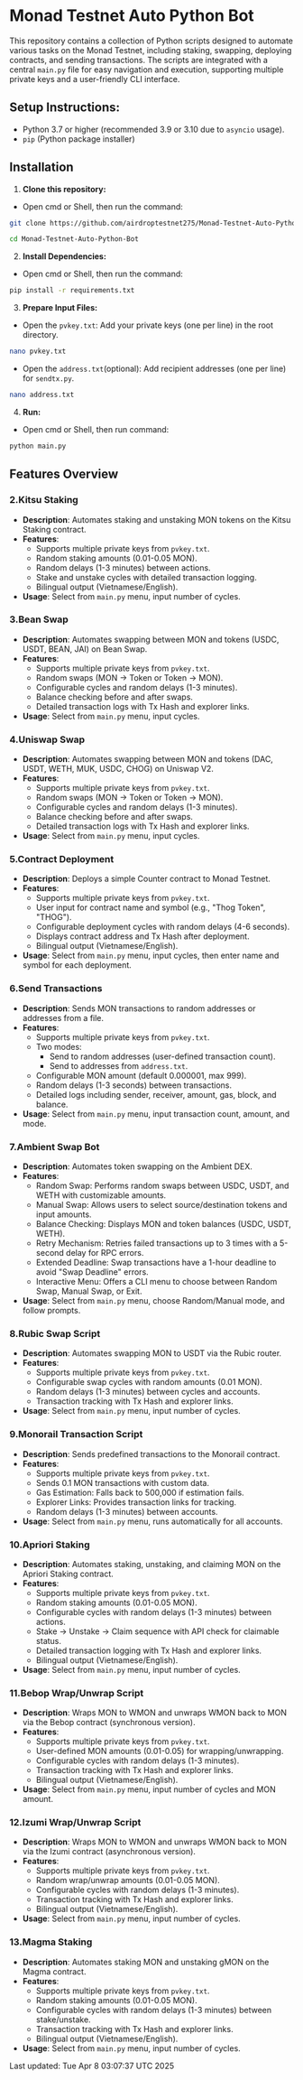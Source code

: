 # Monad Testnet Auto Python Bot

This repository contains a collection of Python scripts designed to automate various tasks on the Monad Testnet, including staking, swapping, deploying contracts, and sending transactions. The scripts are integrated with a central `main.py` file for easy navigation and execution, supporting multiple private keys and a user-friendly CLI interface.

## Setup Instructions:

- Python 3.7 or higher (recommended 3.9 or 3.10 due to `asyncio` usage).
- `pip` (Python package installer)

## Installation
1. **Clone this repository:**
- Open cmd or Shell, then run the command:
```sh
git clone https://github.com/airdroptestnet275/Monad-Testnet-Auto-Python-Bot-main.git
```
```sh
cd Monad-Testnet-Auto-Python-Bot
```
2. **Install Dependencies:**
- Open cmd or Shell, then run the command:
```sh
pip install -r requirements.txt
```
3. **Prepare Input Files:**
- Open the `pvkey.txt`: Add your private keys (one per line) in the root directory.
```sh
nano pvkey.txt 
```
- Open the `address.txt`(optional): Add recipient addresses (one per line) for `sendtx.py`.
```sh
nano address.txt 
```
4. **Run:**
- Open cmd or Shell, then run command:
```sh
python main.py
```


## Features Overview

### 2.Kitsu Staking
- **Description**: Automates staking and unstaking MON tokens on the Kitsu Staking contract.
- **Features**:
  - Supports multiple private keys from `pvkey.txt`.
  - Random staking amounts (0.01-0.05 MON).
  - Random delays (1-3 minutes) between actions.
  - Stake and unstake cycles with detailed transaction logging.
  - Bilingual output (Vietnamese/English).
- **Usage**: Select from `main.py` menu, input number of cycles.

### 3.Bean Swap
- **Description**: Automates swapping between MON and tokens (USDC, USDT, BEAN, JAI) on Bean Swap.
- **Features**:
  - Supports multiple private keys from `pvkey.txt`.
  - Random swaps (MON → Token or Token → MON).
  - Configurable cycles and random delays (1-3 minutes).
  - Balance checking before and after swaps.
  - Detailed transaction logs with Tx Hash and explorer links.
- **Usage**: Select from `main.py` menu, input cycles.

### 4.Uniswap Swap
- **Description**: Automates swapping between MON and tokens (DAC, USDT, WETH, MUK, USDC, CHOG) on Uniswap V2.
- **Features**:
  - Supports multiple private keys from `pvkey.txt`.
  - Random swaps (MON → Token or Token → MON).
  - Configurable cycles and random delays (1-3 minutes).
  - Balance checking before and after swaps.
  - Detailed transaction logs with Tx Hash and explorer links.
- **Usage**: Select from `main.py` menu, input cycles.

### 5.Contract Deployment
- **Description**: Deploys a simple Counter contract to Monad Testnet.
- **Features**:
  - Supports multiple private keys from `pvkey.txt`.
  - User input for contract name and symbol (e.g., "Thog Token", "THOG").
  - Configurable deployment cycles with random delays (4-6 seconds).
  - Displays contract address and Tx Hash after deployment.
  - Bilingual output (Vietnamese/English).
- **Usage**: Select from `main.py` menu, input cycles, then enter name and symbol for each deployment.

### 6.Send Transactions
- **Description**: Sends MON transactions to random addresses or addresses from a file.
- **Features**:
  - Supports multiple private keys from `pvkey.txt`.
  - Two modes:
    - Send to random addresses (user-defined transaction count).
    - Send to addresses from `address.txt`.
  - Configurable MON amount (default 0.000001, max 999).
  - Random delays (1-3 seconds) between transactions.
  - Detailed logs including sender, receiver, amount, gas, block, and balance.
- **Usage**: Select from `main.py` menu, input transaction count, amount, and mode.

### 7.Ambient Swap Bot
- **Description**: Automates token swapping on the Ambient DEX.
- **Features**:
  - Random Swap: Performs random swaps between USDC, USDT, and WETH with customizable amounts.
  - Manual Swap: Allows users to select source/destination tokens and input amounts.
  - Balance Checking: Displays MON and token balances (USDC, USDT, WETH).
  - Retry Mechanism: Retries failed transactions up to 3 times with a 5-second delay for RPC errors.
  - Extended Deadline: Swap transactions have a 1-hour deadline to avoid "Swap Deadline" errors.
  - Interactive Menu: Offers a CLI menu to choose between Random Swap, Manual Swap, or Exit.
- **Usage**: Select from `main.py` menu, choose Random/Manual mode, and follow prompts.

### 8.Rubic Swap Script
- **Description**: Automates swapping MON to USDT via the Rubic router.
- **Features**:
  - Supports multiple private keys from `pvkey.txt`.
  - Configurable swap cycles with random amounts (0.01 MON).
  - Random delays (1-3 minutes) between cycles and accounts.
  - Transaction tracking with Tx Hash and explorer links.
- **Usage**: Select from `main.py` menu, input number of cycles.

### 9.Monorail Transaction Script
- **Description**: Sends predefined transactions to the Monorail contract.
- **Features**:
  - Supports multiple private keys from `pvkey.txt`.
  - Sends 0.1 MON transactions with custom data.
  - Gas Estimation: Falls back to 500,000 if estimation fails.
  - Explorer Links: Provides transaction links for tracking.
  - Random delays (1-3 minutes) between accounts.
- **Usage**: Select from `main.py` menu, runs automatically for all accounts.

### 10.Apriori Staking
- **Description**: Automates staking, unstaking, and claiming MON on the Apriori Staking contract.
- **Features**:
  - Supports multiple private keys from `pvkey.txt`.
  - Random staking amounts (0.01-0.05 MON).
  - Configurable cycles with random delays (1-3 minutes) between actions.
  - Stake → Unstake → Claim sequence with API check for claimable status.
  - Detailed transaction logging with Tx Hash and explorer links.
  - Bilingual output (Vietnamese/English).
- **Usage**: Select from `main.py` menu, input number of cycles.

### 11.Bebop Wrap/Unwrap Script
- **Description**: Wraps MON to WMON and unwraps WMON back to MON via the Bebop contract (synchronous version).
- **Features**:
  - Supports multiple private keys from `pvkey.txt`.
  - User-defined MON amounts (0.01-0.05) for wrapping/unwrapping.
  - Configurable cycles with random delays (1-3 minutes).
  - Transaction tracking with Tx Hash and explorer links.
  - Bilingual output (Vietnamese/English).
- **Usage**: Select from `main.py` menu, input number of cycles and MON amount.

### 12.Izumi Wrap/Unwrap Script
- **Description**: Wraps MON to WMON and unwraps WMON back to MON via the Izumi contract (asynchronous version).
- **Features**:
  - Supports multiple private keys from `pvkey.txt`.
  - Random wrap/unwrap amounts (0.01-0.05 MON).
  - Configurable cycles with random delays (1-3 minutes).
  - Transaction tracking with Tx Hash and explorer links.
  - Bilingual output (Vietnamese/English).
- **Usage**: Select from `main.py` menu, input number of cycles.

### 13.Magma Staking
- **Description**: Automates staking MON and unstaking gMON on the Magma contract.
- **Features**:
  - Supports multiple private keys from `pvkey.txt`.
  - Random staking amounts (0.01-0.05 MON).
  - Configurable cycles with random delays (1-3 minutes) between stake/unstake.
  - Transaction tracking with Tx Hash and explorer links.
  - Bilingual output (Vietnamese/English).
- **Usage**: Select from `main.py` menu, input number of cycles.

Last updated: Tue Apr  8 03:07:37 UTC 2025
